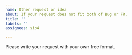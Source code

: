 ```yaml
---
name: Other request or idea
about: If your request does not fit both of Bug or FR.
title: ''
labels: ''
assignees: sio4

---
```


Please write your request with your own free format.
